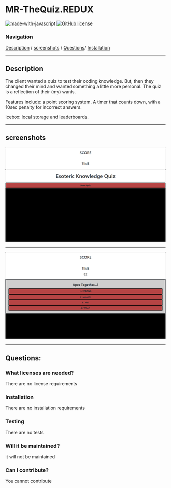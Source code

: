 # **MR-TheQuiz.REDUX**


[![made-with-javascript](https://img.shields.io/badge/Made%20with-JavaScript-1f425f.svg)](https://www.javascript.com)   [![GitHub license](https://img.shields.io/github/license/Naereen/StrapDown.js.svg)](https://github.com/Naereen/StrapDown.js/blob/master/LICENSE)

### **Navigation**

[Description](#description) / [screenshots](#screenshots) / [Questions](#questions)/ [Installation](#installation)




-------

## **Description** 
The client wanted a quiz to test their coding knowledge. But, then they changed their mind and wanted something a little more personal. The quiz is a reflection of their (my) wants. 

Features include: a point scoring system. A timer that counts down, with a 10sec penalty for incorrect answers. 

icebox: local storage and leaderboards.

--------

## **screenshots**
![pictures of landingpage](refs/landing.jpg)

-----------

![pictures of landingpage](refs/questions.jpg)


---------


## **Questions:**

### **What licenses are needed?**
There are no license requirements


### **Installation**
There are no installation requirements


### **Testing** 
There are no tests

### **Will it be maintained?** 
it will not be maintained

### **Can I contribute?** 
You cannot contribute



